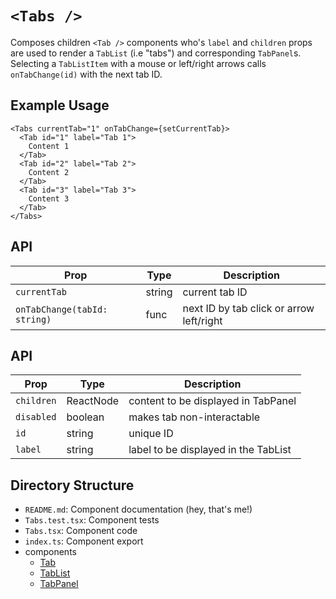 # `<Tabs />`

Composes children `<Tab />` components who's `label` and `children` props are used to render a `TabList` (i.e "tabs") and corresponding `TabPanel`s. Selecting a `TabListItem` with a mouse or left/right arrows calls `onTabChange(id)` with the next tab ID.

## Example Usage

```tsx
<Tabs currentTab="1" onTabChange={setCurrentTab}>
  <Tab id="1" label="Tab 1">
    Content 1
  </Tab>
  <Tab id="2" label="Tab 2">
    Content 2
  </Tab>
  <Tab id="3" label="Tab 3">
    Content 3
  </Tab>
</Tabs>
```

## <Tabs /> API

| Prop                         | Type   | Description                              |
| ---------------------------- | ------ | ---------------------------------------- |
| `currentTab`                 | string | current tab ID                           |
| `onTabChange(tabId: string)` | func   | next ID by tab click or arrow left/right |

## <Tab /> API

| Prop       | Type      | Description                          |
| ---------- | --------- | ------------------------------------ |
| `children` | ReactNode | content to be displayed in TabPanel  |
| `disabled` | boolean   | makes tab non-interactable           |
| `id`       | string    | unique ID                            |
| `label`    | string    | label to be displayed in the TabList |

## Directory Structure

- `README.md`: Component documentation (hey, that's me!)
- `Tabs.test.tsx`: Component tests
- `Tabs.tsx`: Component code
- `index.ts`: Component export
- components
  - [Tab](./components/Tab/README.md)
  - [TabList](./components/TabList/README.md)
  - [TabPanel](./components/TabPanel/README.md)
